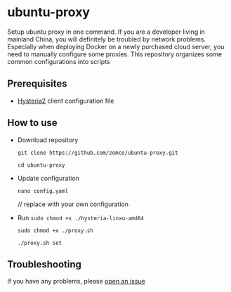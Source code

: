 # ubuntu-proxy
Setup ubuntu proxy in one command.
If you are a developer living in mainland China, you will definitely be troubled by network problems. Especially when deploying Docker on a newly purchased cloud server, you need to manually configure some proxies. This repository organizes some common configurations into scripts
## Prerequisites
- [Hysteria2](https://v2.hysteria.network/zh/docs/getting-started/Client/) client configuration file

## How to use
- Download repository

    `git clone https://github.com/zomco/ubuntu-proxy.git`

    `cd ubuntu-proxy`

- Update configuration

    `nano config.yaml`

    // replace with your own configuration

- Run
    `sudo chmod +x ./hysteria-linxu-amd64`
  
    `sudo chmod +x ./proxy.sh`

    `./proxy.sh set` 

## Troubleshooting
If you have any problems, please [open an issue](https://github.com/zomco/ubuntu-proxy/issues)
